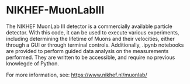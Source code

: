 # NIKHEF-MuonLabIII
 
The NIKHEF MuonLab III detector is a commercially available particle detector. With this code, it can be used to execute various experiments, including determining the lifetime of Muons and their velocities, either through a GUI or through terminal controls. Additionally, .ipynb notebooks are provided to perform guided data analysis on the measurements performed. They are written to be accessible, and require no previous knowlegde of Python.

For more information, see: https://www.nikhef.nl/muonlab/
